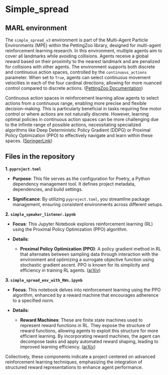 # Simple_spread

## MARL environment

The `simple_spread_v3` environment is part of the Multi-Agent Particle Environments (MPE) within the PettingZoo library, designed for multi-agent reinforcement learning research. In this environment, multiple agents aim to cover all landmarks while avoiding collisions. Agents receive a global reward based on their proximity to the nearest landmark and are penalized for collisions with other agents. The environment supports both discrete and continuous action spaces, controlled by the `continuous_actions` parameter. When set to `True`, agents can select continuous movement velocities in each of the four cardinal directions, allowing for more nuanced control compared to discrete actions. ([PettingZoo Documentation](https://pettingzoo.farama.org/environments/mpe/simple_spread/?utm_source=chatgpt.com))

Continuous action spaces in reinforcement learning allow agents to select actions from a continuous range, enabling more precise and flexible decision-making. This is particularly beneficial in tasks requiring fine motor control or where actions are not naturally discrete. However, learning optimal policies in continuous action spaces can be more challenging due to the infinite range of possible actions, necessitating specialized algorithms like Deep Deterministic Policy Gradient (DDPG) or Proximal Policy Optimization (PPO) to effectively navigate and learn within these spaces. ([SpringerLink](https://link.springer.com/chapter/10.1007/978-3-642-27645-3_7?utm_source=chatgpt.com)) 

## Files in the repository

**1. `pyproject.toml`**

- **Purpose**: This file serves as the configuration for Poetry, a Python dependency management tool. It defines project metadata, dependencies, and build settings.

- **Significance**: By utilizing `pyproject.toml`, you streamline package management, ensuring consistent environments across different setups.

**2. `simple_speaker_listener.ipynb`**

- **Focus**: This Jupyter Notebook explores reinforcement learning (RL) using the Proximal Policy Optimization (PPO) algorithm.

- **Details**:
  - **Proximal Policy Optimization (PPO)**: A policy gradient method in RL that alternates between sampling data through interaction with the environment and optimizing a surrogate objective function using stochastic gradient ascent. PPO is known for its simplicity and efficiency in training RL agents. ([arXiv](https://arxiv.org/abs/1707.06347?utm_source=chatgpt.com))

**3. `simple_spread_env_with_RWs.ipynb`**

- **Focus**: This notebook delves into reinforcement learning using the PPO algorithm, enhanced by a reward machine that encourages adherence to a specified norm.

- **Details**:
  - **Reward Machines**: These are finite state machines used to represent reward functions in RL. They expose the structure of reward functions, allowing agents to exploit this structure for more efficient learning. By incorporating reward machines, the agent can decompose tasks and apply automated reward shaping, leading to improved learning efficiency. ([arXiv](https://arxiv.org/abs/2010.03950?utm_source=chatgpt.com))

Collectively, these components indicate a project centered on advanced reinforcement learning techniques, emphasizing the integration of structured reward representations to enhance agent performance. 
